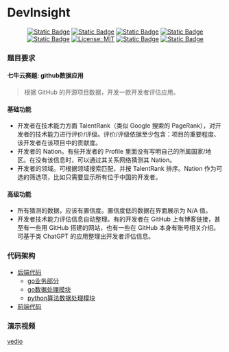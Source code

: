 # DevInsight

<div align=center>

[![Static Badge](https://img.shields.io/badge/python-3.11.4-blue?style=flat)](https://www.python.org)
[![Static Badge](https://img.shields.io/badge/go--github-v66.0.0-blue)](https://github.com/google/go-github)
[![Static Badge](https://img.shields.io/badge/go--gorm-v1.26.0-red)](https://gorm.io)
[![Static Badge](https://img.shields.io/badge/gin-v1.10.0-8A2BEA?style=flat)](https://pkg.go.dev/github.com/gin-gonic/gin)
[![Static Badge](https://img.shields.io/badge/go-1.22.5-blue?style=flat)](https://pkg.go.dev/golang.org/dl/go1.22.5)
[![License: MIT](https://img.shields.io/badge/License-MIT-yellow.svg)](https://opensource.org/licenses/MIT)
[![Static Badge](https://img.shields.io/badge/mysql-latest-green?style=flat)](https://www.mysql.com)
[![Static Badge](https://img.shields.io/badge/neo4j-latest-green?style=flat)](https://neo4j.com/)


</div>


### 题目要求

#### 七牛云赛题: github数据应用

> 根据 GitHub 的开源项目数据，开发一款开发者评估应用。

#### 基础功能
- 开发者在技术能力方面 TalentRank（类似 Google 搜索的 PageRank），对开发者的技术能力进行评价/评级。评价/评级依据至少包含：项目的重要程度、该开发者在该项目中的贡献度。
- 开发者的 Nation。有些开发者的 Profile 里面没有写明自己的所属国家/地区。在没有该信息时，可以通过其关系网络猜测其 Nation。
- 开发者的领域。可根据领域搜索匹配，并按 TalentRank 排序。Nation 作为可选的筛选项，比如只需要显示所有位于中国的开发者。
#### 高级功能
- 所有猜测的数据，应该有置信度。置信度低的数据在界面展示为 N/A 值。
- 开发者技术能力评估信息自动整理。有的开发者在 GitHub 上有博客链接，甚至有一些用 GitHub 搭建的网站，也有一些在 GitHub 本身有账号相关介绍。可基于类 ChatGPT 的应用整理出开发者评估信息。

### 代码架构

- [后端代码](/back-end)
  - [go业务部分](/back-end/primary_server)
  - [go数据处理模块](/back-end/data_process)
  - [python算法数据处理模块](/back-end/data_process_algo)
- [前端代码](/front-end)


### 演示视频

[vedio](/assert/vedio.mp4)